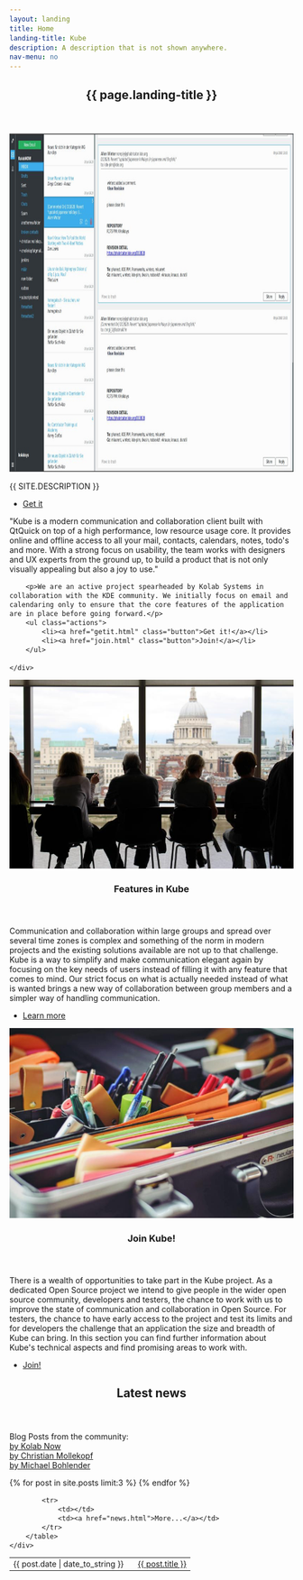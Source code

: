 ```yaml
---
layout: landing
title: Home
landing-title: Kube
description: A description that is not shown anywhere.
nav-menu: no
---
```


<!-- Banner -->
<section id="banner" class="major">
    <div class="inner">
        <header class="major">
            <h1>{{ page.landing-title }}</h1>
        </header>
        <div><img src="assets/images/kube_main.jpg" width="1024" height="600" alt="" /></div>
        <div class="content">
            <p style="text-transform: uppercase;">{{ site.description }}</p>
            <ul class="actions">
                <li><a href="getit.html" class="button">Get it</a></li>
            </ul>
        </div>
    </div>
</section>

<!-- Main -->
<div id="main">

<section id="one">
	<div class="inner">
        <p>"Kube is a modern communication and collaboration client built with QtQuick on top of a high performance, low resource usage core. It provides online and offline access to all your mail, contacts, calendars, notes, todo's and more.  With a strong focus on usability, the team works with designers and UX experts from the ground up, to build a product that is not only visually appealing but also a joy to use."</p>

        <p>We are an active project spearheaded by Kolab Systems in collaboration with the KDE community. We initially focus on email and calendaring only to ensure that the core features of the application are in place before going forward.</p>
        <ul class="actions">
            <li><a href="getit.html" class="button">Get it!</a></li>
            <li><a href="join.html" class="button">Join!</a></li>
        </ul>

	</div>
</section>

<!-- Two -->
<section id="two" class="spotlights">
	<section>
		<a href="features.html" class="image">
            <img src="assets/images/people.jpg" alt="" data-position="center center" />
		</a>
		<div class="content">
			<div class="inner">
				<header class="major">
					<h3>Features in Kube</h3>
				</header>
				<p>Communication and collaboration within large groups and spread over several time zones is complex and something of the norm in modern projects and the existing solutions available are not up to that challenge. Kube is a way to simplify and make communication elegant again by focusing on the key needs of users instead of filling it with any feature that comes to mind. Our strict focus on what is actually needed instead of what is wanted brings a new way of collaboration between group members and a simpler way of handling communication.</p>
				<ul class="actions">
					<li><a href="features.html" class="button">Learn more</a></li>
				</ul>
			</div>
		</div>
	</section>
	<section>
		<a href="join.html" class="image">
            <img src="assets/images/pens.jpg" alt="" data-position="center center" />
		</a>
		<div class="content">
			<div class="inner">
				<header class="major">
					<h3>Join Kube!</h3>
				</header>
				<p>There is a wealth of opportunities to take part in the Kube project. As a dedicated Open Source project we intend to give people in the wider open source community, developers and testers, the chance to work with us to improve the state of communication and collaboration in Open Source. For testers, the chance to have early access to the project and test its limits and for developers the challenge that an application the size and breadth of Kube can bring. In this section you can find further information about Kube's technical aspects and find promising areas to work with.</p>
				<ul class="actions">
					<li><a href="join.html" class="button">Join!</a></li>
				</ul>
			</div>
		</div>
	</section>
</section>

<section id="stuff">
	<div class="inner">
		<header class="major">
			<h2>Latest news</h2>
		</header>
        <p>
        Blog Posts from the community:
        <br/> <a href="https://blogs.kolabnow.com/tag/kube">by Kolab Now</a>
        <br/> <a href="https://cmollekopf.wordpress.com/tag/kube/">by Christian Mollekopf</a>
        <br/> <a href="https://mbohlender.wordpress.com">by Michael Bohlender</a>
        </p>
        <table>
            {% for post in site.posts limit:3 %}
            <tr>
                <td>{{ post.date | date_to_string }}&nbsp;&nbsp;&nbsp;</td>
                <td><a href="{{ site.baseurl }}{{ post.url }}">{{ post.title }}</a></td>
            </tr>
            {% endfor %}

            <tr>
                <td></td>
                <td><a href="news.html">More...</a></td>
            </tr>
        </table>
	</div>
</section>

</div>

